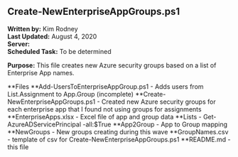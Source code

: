## Create-NewEnterpriseAppGroups.ps1

**Written by:** Kim Rodney<br>
**Last Updated:** August 4, 2020<br>
**Server:** <br>
**Scheduled Task:** To be determined<br>

**Purpose:** This file creates new Azure security groups based on a list of Enterprise App names.

**Files
	**Add-UsersToEnterpriseAppGroup.ps1 - Adds users from List.Assignment to App.Group (incomplete)
	**Create-NewEnterpriseAppGroups.ps1 - Created new Azure security groups for each enterprise app that I found not using groups for assignments
	**EnterpriseApps.xlsx - Excel file of app and group data
		**Lists - Get-AzureADServicePrincipal -all:$True
		**App2Group - App to Group mapping
	**NewGroups - New groups creating during this wave
	**GroupNames.csv - template of csv for Create-NewEnterpriseAppGroups.ps1
	**README.md - this file